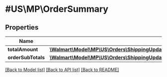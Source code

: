 # #US\MP\OrderSummary

## Properties

Name | Type | Description | Notes
------------ | ------------- | ------------- | -------------
**totalAmount** | [**\Walmart\Model\MP\US\Orders\ShippingUpdates200ResponseOrderOrderSummaryTotalAmount**](ShippingUpdates200ResponseOrderOrderSummaryTotalAmount.md) |  | [optional]
**orderSubTotals** | [**\Walmart\Model\MP\US\Orders\ShippingUpdates200ResponseOrderOrderSummaryOrderSubTotalsInner[]**](ShippingUpdates200ResponseOrderOrderSummaryOrderSubTotalsInner.md) |  | [optional]


[[Back to Model list]](../) [[Back to API list]](../../Api/US/MP) [[Back to README]](../../README.md)
